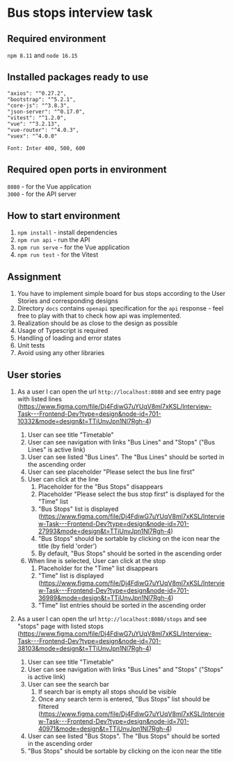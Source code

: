 # Bus stops interview task

## Required environment
`npm 8.11` and `node 16.15`

## Installed packages ready to use
    "axios": "^0.27.2",
    "bootstrap": "^5.2.1",
    "core-js": "^3.8.3",
    "json-server": "^0.17.0",
    "vitest": "^1.2.0",
    "vue": "^3.2.13",
    "vue-router": "^4.0.3",
    "vuex": "^4.0.0"

`Font: Inter 400, 500, 600`

## Required open ports in environment
`8080` - for the Vue application <br/>
`3000` - for the API server

## How to start environment
1. `npm install` - install dependencies
2. `npm run api` - run the API
3. `npm run serve` - for the Vue application
4. `npm run test` - for the Vitest

## Assignment
1. You have to implement simple board for bus stops according to the User Stories and corresponding designs
2. Directory `docs` contains `openapi` specification for the `api` response - feel free to play with that to check how api was implemented. 
3. Realization should be as close to the design as possible 
4. Usage of Typescript is required 
5. Handling of loading and error states 
6. Unit tests
7. Avoid using any other libraries

## User stories

1. As a user I can open the url `http://localhost:8080` and see entry page with listed lines (https://www.figma.com/file/Dj4FdiwG7uYUqV8ml7xKSL/Interview-Task---Frontend-Dev?type=design&node-id=701-10332&mode=design&t=TTiUnvJpn1Nl7Rgh-4)
   1. User can see title "Timetable"
   2. User can see navigation with links "Bus Lines" and "Stops" ("Bus Lines" is active link)
   3. User can see listed "Bus Lines". The "Bus Lines" should be sorted in the ascending order
   4. User can see placeholder "Please select the bus line first"
   5. User can click at the line
      1. Placeholder for the "Bus Stops" disappears 
      2. Placeholder "Please select the bus stop first" is displayed for the "Time" list
      3. "Bus Stops" list is displayed (https://www.figma.com/file/Dj4FdiwG7uYUqV8ml7xKSL/Interview-Task---Frontend-Dev?type=design&node-id=701-27993&mode=design&t=TTiUnvJpn1Nl7Rgh-4)
      4. "Bus Stops" should be sortable by clicking on the icon near the title (by field 'order')
      5. By default, "Bus Stops" should be sorted in the ascending order
   6. When line is selected, User can click at the stop
      1. Placeholder for the "Time" list disappears
      2. "Time" list is displayed (https://www.figma.com/file/Dj4FdiwG7uYUqV8ml7xKSL/Interview-Task---Frontend-Dev?type=design&node-id=701-36989&mode=design&t=TTiUnvJpn1Nl7Rgh-4)
      3. "Time" list entries should be sorted in the ascending order

2. As a user I can open the url `http://localhost:8080/stops` and see "stops" page with listed stops (https://www.figma.com/file/Dj4FdiwG7uYUqV8ml7xKSL/Interview-Task---Frontend-Dev?type=design&node-id=701-38103&mode=design&t=TTiUnvJpn1Nl7Rgh-4)
   1. User can see title "Timetable"
   2. User can see navigation with links "Bus Lines" and "Stops" ("Stops" is active link)
   3. User can see the search bar
      1. If search bar is empty all stops should be visible
      2. Once any search term is entered, "Bus Stops" list should be filtered (https://www.figma.com/file/Dj4FdiwG7uYUqV8ml7xKSL/Interview-Task---Frontend-Dev?type=design&node-id=701-40971&mode=design&t=TTiUnvJpn1Nl7Rgh-4)
   4. User can see listed "Bus Stops". The "Bus Stops" should be sorted in the ascending order
   5. "Bus Stops" should be sortable by clicking on the icon near the title
